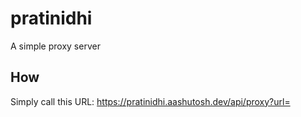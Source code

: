 # pratinidhi

A simple proxy server

## How

Simply call this URL: https://pratinidhi.aashutosh.dev/api/proxy?url=<url>
